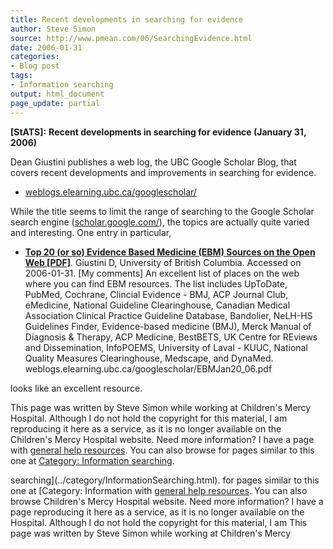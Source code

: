 ```yaml
---
title: Recent developments in searching for evidence
author: Steve Simon
source: http://www.pmean.com/06/SearchingEvidence.html
date: 2006-01-31
categories:
- Blog post
tags:
- Information searching
output: html_document
page_update: partial
---
```

**[StATS]:** **Recent developments in searching for
evidence (January 31, 2006)**

Dean Giustini publishes a web log, the UBC Google Scholar Blog, that
covers recent developments and improvements in searching for evidence.

-   [weblogs.elearning.ubc.ca/googlescholar/](http://weblogs.elearning.ubc.ca/googlescholar/)

While the title seems to limit the range of searching to the Google
Scholar search engine
([scholar.google.com/](http://scholar.google.com/)), the topics are
actually quite varied and interesting. One entry in particular,

-   **[Top 20 (or so) Evidence Based Medicine (EBM) Sources on the Open
    Web
    \[PDF\]](http://weblogs.elearning.ubc.ca/googlescholar/EBMJan20_06.pdf)**.
    Giustini D, University of British Columbia. Accessed on 2006-01-31.
    \[My comments\] An excellent list of places on the web where you can
    find EBM resources. The list includes UpToDate, PubMed, Cochrane,
    Clincial Evidence - BMJ, ACP Journal Club, eMedicine, National
    Guideline Clearinghouse, Canadian Medical Association Clinical
    Practice Guideline Database, Bandolier, NeLH-HS Guidelines Finder,
    Evidence-based medicine (BMJ), Merck Manual of Diagnosis & Therapy,
    ACP Medicine, BestBETS, UK Centre for REviews and Dissemination,
    InfoPOEMS, University of Laval - KUUC, National Quality Measures
    Clearinghouse, Medscape, and DynaMed.
    weblogs.elearning.ubc.ca/googlescholar/EBMJan20\_06.pdf

looks like an excellent resource.

This page was written by Steve Simon while working at Children's Mercy
Hospital. Although I do not hold the copyright for this material, I am
reproducing it here as a service, as it is no longer available on the
Children's Mercy Hospital website. Need more information? I have a page
with [general help resources](../GeneralHelp.html). You can also browse
for pages similar to this one at [Category: Information
searching](../category/InformationSearching.html).
<!---More--->
searching](../category/InformationSearching.html).
for pages similar to this one at [Category: Information
with [general help resources](../GeneralHelp.html). You can also browse
Children's Mercy Hospital website. Need more information? I have a page
reproducing it here as a service, as it is no longer available on the
Hospital. Although I do not hold the copyright for this material, I am
This page was written by Steve Simon while working at Children's Mercy

<!---Do not use
**[StATS]:** **Recent developments in searching for
This page was written by Steve Simon while working at Children's Mercy
Hospital. Although I do not hold the copyright for this material, I am
reproducing it here as a service, as it is no longer available on the
Children's Mercy Hospital website. Need more information? I have a page
with [general help resources](../GeneralHelp.html). You can also browse
for pages similar to this one at [Category: Information
searching](../category/InformationSearching.html).
page_update: partial
--->

